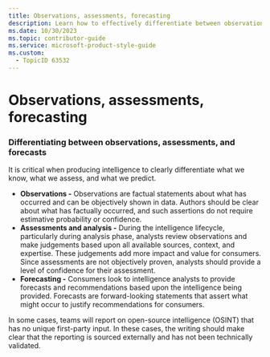 ```yaml
---
title: Observations, assessments, forecasting
description: Learn how to effectively differentiate between observations, assessments, and forecasts in intelligence writing. Understand the importance of clarity and confidence levels in your analysis.
ms.date: 10/30/2023
ms.topic: contributor-guide
ms.service: microsoft-product-style-guide
ms.custom:
  - TopicID 63532
---
```



# Observations, assessments, forecasting

### Differentiating between observations, assessments, and forecasts

It is critical when producing intelligence to clearly differentiate what we know, what we assess, and what we predict.

- **Observations -** Observations are factual statements about what has occurred and can be objectively shown in data. Authors should be clear about what has factually occurred, and such assertions do not require estimative probability or confidence.
- **Assessments and analysis -** During the intelligence lifecycle, particularly during analysis phase, analysts review observations and make judgements based upon all available sources, context, and expertise. These judgements add more impact and value for consumers. Since assessments are not objectively proven, analysts should provide a level of confidence for their assessment.
- **Forecasting -** Consumers look to intelligence analysts to provide forecasts and recommendations based upon the intelligence being provided. Forecasts are forward-looking statements that assert what might occur to justify recommendations for consumers.

In some cases, teams will report on open-source intelligence (OSINT) that has no unique first-party input. In these cases, the writing should make clear that the reporting is sourced externally and has not been technically validated.